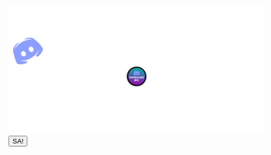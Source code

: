 ![alt text](https://github.com/Hamzaless/DiscorPC/blob/master/DiscorPC.png?raw=true)
<button>SA!</button>
